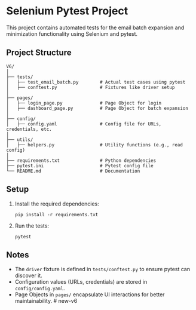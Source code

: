 # Selenium Pytest Project

This project contains automated tests for the email batch expansion and minimization functionality using Selenium and pytest.

## Project Structure

```
V6/
│
├── tests/
│   ├── test_email_batch.py        # Actual test cases using pytest
│   ├── conftest.py                # Fixtures like driver setup
│
├── pages/
│   ├── login_page.py              # Page Object for login
│   ├── dashboard_page.py          # Page Object for batch expansion
│
├── config/
│   ├── config.yaml                # Config file for URLs, credentials, etc.
│
├── utils/
│   ├── helpers.py                 # Utility functions (e.g., read config)
│
├── requirements.txt               # Python dependencies
├── pytest.ini                     # Pytest config file
└── README.md                      # Documentation
```

## Setup

1. Install the required dependencies:
   ```
   pip install -r requirements.txt
   ```

2. Run the tests:
   ```
   pytest
   ```

## Notes

- The `driver` fixture is defined in `tests/conftest.py` to ensure pytest can discover it.
- Configuration values (URLs, credentials) are stored in `config/config.yaml`.
- Page Objects in `pages/` encapsulate UI interactions for better maintainability. #   n e w - v 6  
 